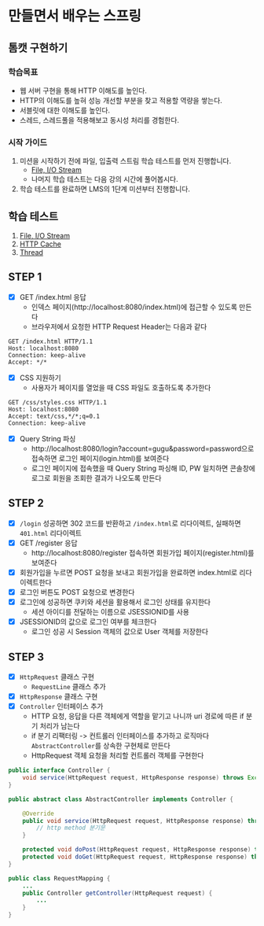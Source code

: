 # 만들면서 배우는 스프링

## 톰캣 구현하기

### 학습목표
- 웹 서버 구현을 통해 HTTP 이해도를 높인다.
- HTTP의 이해도를 높혀 성능 개선할 부분을 찾고 적용할 역량을 쌓는다.
- 서블릿에 대한 이해도를 높인다.
- 스레드, 스레드풀을 적용해보고 동시성 처리를 경험한다.

### 시작 가이드
1. 미션을 시작하기 전에 파일, 입출력 스트림 학습 테스트를 먼저 진행합니다.
    - [File, I/O Stream](study/src/test/java/study)
    - 나머지 학습 테스트는 다음 강의 시간에 풀어봅시다.
2. 학습 테스트를 완료하면 LMS의 1단계 미션부터 진행합니다.

## 학습 테스트
1. [File, I/O Stream](study/src/test/java/study)
2. [HTTP Cache](study/src/test/java/cache)
3. [Thread](study/src/test/java/thread)

## STEP 1
- [x] GET /index.html 응답
  - 인덱스 페이지(http://localhost:8080/index.html)에 접근할 수 있도록 만든다
  - 브라우저에서 요청한 HTTP Request Header는 다음과 같다
```http request
GET /index.html HTTP/1.1
Host: localhost:8080
Connection: keep-alive
Accept: */*

```

- [x] CSS 지원하기
  - 사용자가 페이지를 열었을 때 CSS 파일도 호출하도록 추가한다
```http request
GET /css/styles.css HTTP/1.1
Host: localhost:8080
Accept: text/css,*/*;q=0.1
Connection: keep-alive

```

- [x] Query String 파싱
  - http://localhost:8080/login?account=gugu&password=password으로 접속하면 로그인 페이지(login.html)를 보여준다
  - 로그인 페이지에 접속했을 때 Query String 파싱해 ID, PW 일치하면 콘솔창에 로그로 회원을 조회한 결과가 나오도록 만든다

## STEP 2

- [x] `/login` 성공하면 302 코드를 반환하고 `/index.html`로 리다이렉트, 실패하면 `401.html` 리다이렉트
- [x] GET /register 응답
  - http://localhost:8080/register 접속하면 회원가입 페이지(register.html)를 보여준다
- [x] 회원가입을 누르면 POST 요청을 보내고 회원가입을 완료하면 index.html로 리다이렉트한다
- [x] 로그인 버튼도 POST 요청으로 변경한다
- [x] 로그인에 성공하면 쿠키와 세션을 활용해서 로그인 상태를 유지한다
  - 세션 아이디를 전달하는 이름으로 JSESSIONID를 사용
- [x] JSESSIONID의 값으로 로그인 여부를 체크한다
  - 로그인 성공 시 Session 객체의 값으로 User 객체를 저장한다

## STEP 3
- [x] `HttpRequest` 클래스 구현
  - `RequestLine` 클래스 추가
- [x] `HttpResponse` 클래스 구현
- [x] `Controller` 인터페이스 추가
  - HTTP 요청, 응답을 다른 객체에게 역할을 맡기고 나니까 uri 경로에 따른 if 분기 처리가 남는다
  - if 분기 리팩터링 -> 컨트롤러 인터페이스를 추가하고 로직마다 `AbstractController`를 상속한 구현체로 만든다
  - HttpRequest 객체 요청을 처리할 컨트롤러 객체를 구현한다
```java
public interface Controller {
    void service(HttpRequest request, HttpResponse response) throws Exception;
}

public abstract class AbstractController implements Controller {

    @Override
    public void service(HttpRequest request, HttpResponse response) throws Exception {
        // http method 분기문
    }

    protected void doPost(HttpRequest request, HttpResponse response) throws Exception { /* NOOP */ }
    protected void doGet(HttpRequest request, HttpResponse response) throws Exception { /* NOOP */ }
}

public class RequestMapping {
    ...
    public Controller getController(HttpRequest request) {
        ...
    }
}

```
